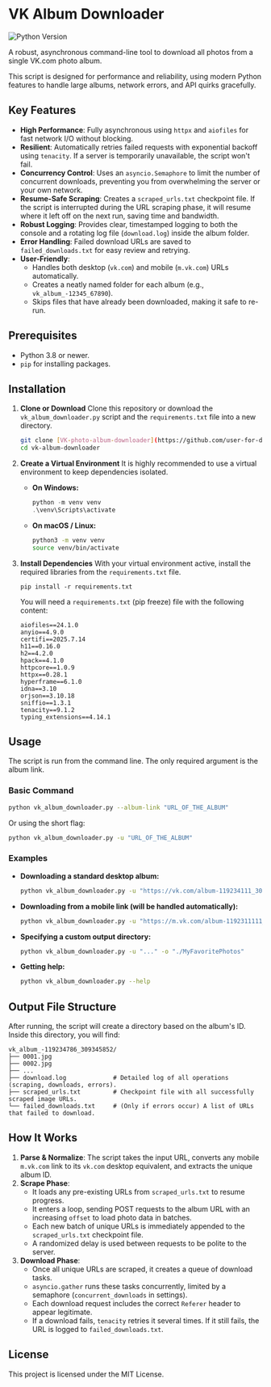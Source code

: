 # VK Album Downloader

![Python Version](https://img.shields.io/badge/python-3.8%2B-blue.svg)

A robust, asynchronous command-line tool to download all photos from a single VK.com photo album.

This script is designed for performance and reliability, using modern Python features to handle large albums, network errors, and API quirks gracefully.

## Key Features

-   **High Performance**: Fully asynchronous using `httpx` and `aiofiles` for fast network I/O without blocking.
-   **Resilient**: Automatically retries failed requests with exponential backoff using `tenacity`. If a server is temporarily unavailable, the script won't fail.
-   **Concurrency Control**: Uses an `asyncio.Semaphore` to limit the number of concurrent downloads, preventing you from overwhelming the server or your own network.
-   **Resume-Safe Scraping**: Creates a `scraped_urls.txt` checkpoint file. If the script is interrupted during the URL scraping phase, it will resume where it left off on the next run, saving time and bandwidth.
-   **Robust Logging**: Provides clear, timestamped logging to both the console and a rotating log file (`download.log`) inside the album folder.
-   **Error Handling**: Failed download URLs are saved to `failed_downloads.txt` for easy review and retrying.
-   **User-Friendly**:
    -   Handles both desktop (`vk.com`) and mobile (`m.vk.com`) URLs automatically.
    -   Creates a neatly named folder for each album (e.g., `vk_album_-12345_67890`).
    -   Skips files that have already been downloaded, making it safe to re-run.

## Prerequisites

-   Python 3.8 or newer.
-   `pip` for installing packages.

## Installation

1.  **Clone or Download**
    Clone this repository or download the `vk_album_downloader.py` script and the `requirements.txt` file into a new directory.

    ```bash
    git clone [VK-photo-album-downloader](https://github.com/user-for-download/VK-photo-album-downloader.git)
    cd vk-album-downloader
    ```

2.  **Create a Virtual Environment**
    It is highly recommended to use a virtual environment to keep dependencies isolated.

    *   **On Windows:**
        ```powershell
        python -m venv venv
        .\venv\Scripts\activate
        ```
    *   **On macOS / Linux:**
        ```bash
        python3 -m venv venv
        source venv/bin/activate
        ```

3.  **Install Dependencies**
    With your virtual environment active, install the required libraries from the `requirements.txt` file.

    ```
    pip install -r requirements.txt
    ```
    You will need a `requirements.txt` (pip freeze) file with the following content:
    
    ```text
    aiofiles==24.1.0
    anyio==4.9.0
    certifi==2025.7.14
    h11==0.16.0
    h2==4.2.0
    hpack==4.1.0
    httpcore==1.0.9
    httpx==0.28.1
    hyperframe==6.1.0
    idna==3.10
    orjson==3.10.18
    sniffio==1.3.1
    tenacity==9.1.2
    typing_extensions==4.14.1
    ```

## Usage

The script is run from the command line. The only required argument is the album link.

### Basic Command

```bash
python vk_album_downloader.py --album-link "URL_OF_THE_ALBUM"
```
Or using the short flag:
```bash
python vk_album_downloader.py -u "URL_OF_THE_ALBUM"
```

### Examples

*   **Downloading a standard desktop album:**
    ```bash
    python vk_album_downloader.py -u "https://vk.com/album-119234111_30934111"
    ```

*   **Downloading from a mobile link (will be handled automatically):**
    ```bash
    python vk_album_downloader.py -u "https://m.vk.com/album-1192311111_3093411111?rev=1"
    ```

*   **Specifying a custom output directory:**
    ```bash
    python vk_album_downloader.py -u "..." -o "./MyFavoritePhotos"
    ```

*   **Getting help:**
    ```bash
    python vk_album_downloader.py --help
    ```

## Output File Structure

After running, the script will create a directory based on the album's ID. Inside this directory, you will find:

```
vk_album_-119234786_309345852/
├── 0001.jpg
├── 0002.jpg
├── ...
├── download.log             # Detailed log of all operations (scraping, downloads, errors).
├── scraped_urls.txt         # Checkpoint file with all successfully scraped image URLs.
└── failed_downloads.txt     # (Only if errors occur) A list of URLs that failed to download.
```

## How It Works

1.  **Parse & Normalize**: The script takes the input URL, converts any mobile `m.vk.com` link to its `vk.com` desktop equivalent, and extracts the unique album ID.
2.  **Scrape Phase**:
    -   It loads any pre-existing URLs from `scraped_urls.txt` to resume progress.
    -   It enters a loop, sending POST requests to the album URL with an increasing `offset` to load photo data in batches.
    -   Each new batch of unique URLs is immediately appended to the `scraped_urls.txt` checkpoint file.
    -   A randomized delay is used between requests to be polite to the server.
3.  **Download Phase**:
    -   Once all unique URLs are scraped, it creates a queue of download tasks.
    -   `asyncio.gather` runs these tasks concurrently, limited by a semaphore (`concurrent_downloads` in settings).
    -   Each download request includes the correct `Referer` header to appear legitimate.
    -   If a download fails, `tenacity` retries it several times. If it still fails, the URL is logged to `failed_downloads.txt`.

## License

This project is licensed under the MIT License.